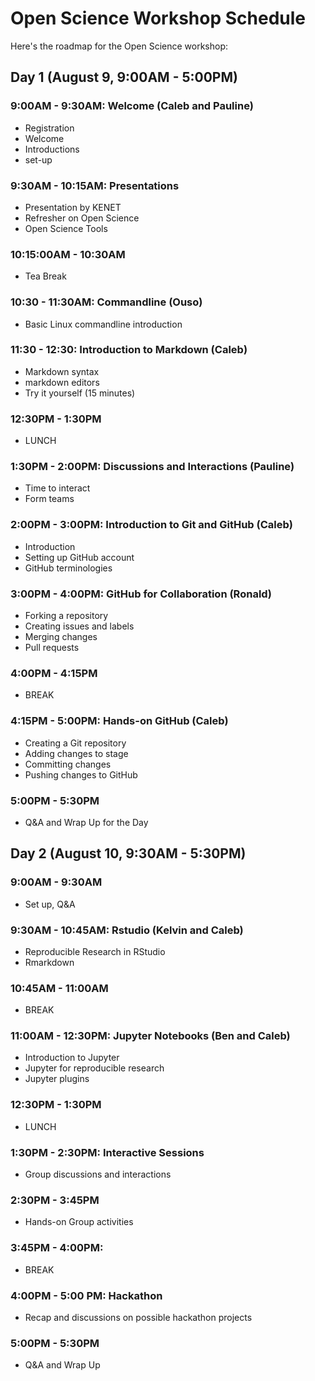 # Open Science Workshop Schedule

Here's the roadmap for the Open Science workshop:

## Day 1 (August 9, 9:00AM - 5:00PM)
### 9:00AM - 9:30AM: Welcome (Caleb and Pauline)
* Registration
* Welcome
* Introductions
* set-up

### 9:30AM - 10:15AM: Presentations
* Presentation by KENET
* Refresher on Open Science
* Open Science Tools

### 10:15:00AM - 10:30AM
* Tea Break

### 10:30 - 11:30AM: Commandline (Ouso)
* Basic Linux commandline introduction

### 11:30 - 12:30: Introduction to Markdown (Caleb)
* Markdown syntax
* markdown editors
* Try it yourself (15 minutes)


### 12:30PM - 1:30PM
* LUNCH

### 1:30PM - 2:00PM: Discussions and Interactions (Pauline)
* Time to interact
* Form teams

### 2:00PM - 3:00PM: Introduction to Git and GitHub (Caleb)
* Introduction
* Setting up GitHub account
* GitHub terminologies

### 3:00PM - 4:00PM: GitHub for Collaboration (Ronald)
* Forking a repository
* Creating issues and labels
* Merging changes
* Pull requests

### 4:00PM - 4:15PM
* BREAK

### 4:15PM - 5:00PM: Hands-on GitHub (Caleb)
* Creating a Git repository
* Adding changes to stage
* Committing changes
* Pushing changes to GitHub



### 5:00PM - 5:30PM
* Q&A and Wrap Up for the Day


## Day 2 (August 10, 9:30AM - 5:30PM)

### 9:00AM - 9:30AM
* Set up, Q&A

### 9:30AM - 10:45AM: Rstudio (Kelvin and Caleb)
* Reproducible Research in RStudio
* Rmarkdown

### 10:45AM - 11:00AM
* BREAK

### 11:00AM - 12:30PM: Jupyter Notebooks (Ben and Caleb)
* Introduction to Jupyter
* Jupyter for reproducible research
* Jupyter plugins

### 12:30PM - 1:30PM
* LUNCH

### 1:30PM - 2:30PM: Interactive Sessions
* Group discussions and interactions

### 2:30PM - 3:45PM
* Hands-on Group activities

### 3:45PM - 4:00PM: 
* BREAK

### 4:00PM - 5:00 PM: Hackathon
* Recap and discussions on possible hackathon projects

### 5:00PM - 5:30PM
* Q&A and Wrap Up
